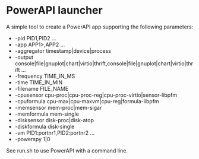 # PowerAPI launcher

A simple tool to create a PowerAPI app supporting the following parameters:
* -pid PID1,PID2 ...
* -app APP1>,APP2 ...
* -aggregator timestamp|device|process
* -output console|file|gnuplot|chart|virtio|thrift,console|file|gnuplot|chart|virtio|thrift ...
* -frequency TIME_IN_MS
* -time TIME_IN_MIN
* -filename FILE_NAME
* -cpusensor cpu-proc|cpu-proc-reg|cpu-proc-virtio|sensor-libpfm
* -cpuformula cpu-max|cpu-maxvm|cpu-reg|formula-libpfm
* -memsensor mem-proc|mem-sigar
* -memformula mem-single
* -disksensor disk-proc|disk-atop
* -diskformula disk-single
* -vm PID1:portnr1,PID2:portnr2 ...
* -powerspy 1|0

 See run.sh to use PowerAPI with a command line.
